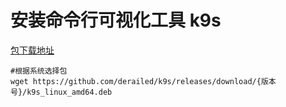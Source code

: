# 安装命令行可视化工具 k9s
[包下载地址](https://github.com/derailed/k9s/releases)
```
#根据系统选择包
wget https://github.com/derailed/k9s/releases/download/{版本号}/k9s_linux_amd64.deb
```